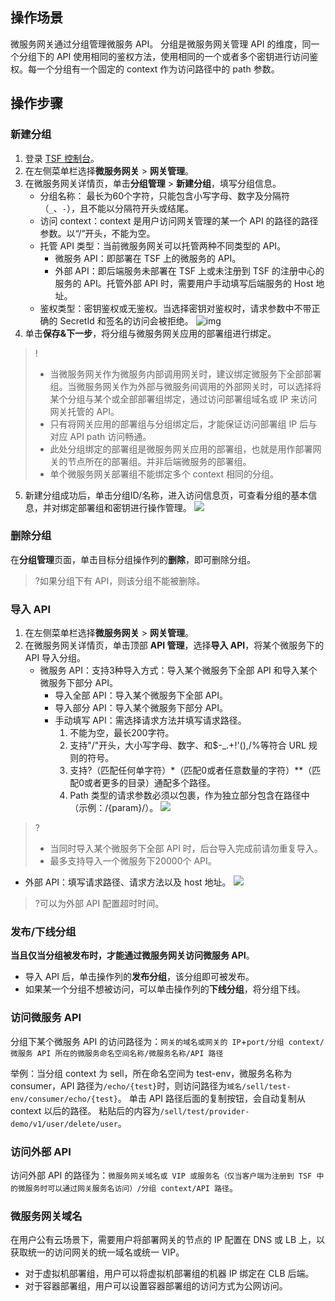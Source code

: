 ## 操作场景

微服务网关通过分组管理微服务 API。
分组是微服务网关管理 API 的维度，同一个分组下的 API 使用相同的鉴权方法，使用相同的一个或者多个密钥进行访问鉴权。每一个分组有一个固定的 context 作为访问路径中的 path 参数。

## 操作步骤

### 新建分组

1. 登录 [TSF 控制台](https://console.cloud.tencent.com/tsf)。
2. 在左侧菜单栏选择**微服务网关** > **网关管理**。
3. 在微服务网关详情页，单击**分组管理** > **新建分组**，填写分组信息。
   - 分组名称： 最长为60个字符，只能包含小写字母、数字及分隔符（`_`、`-`），且不能以分隔符开头或结尾。
   - 访问 context：context 是用户访问网关管理的某一个 API 的路径的路径参数。以“/”开头，不能为空。
   - 托管 API 类型：当前微服务网关可以托管两种不同类型的 API。
     - 微服务 API：即部署在 TSF 上的微服务的 API。
     - 外部 API：即后端服务未部署在 TSF 上或未注册到 TSF 的注册中心的服务的 API。托管外部 API 时，需要用户手动填写后端服务的 Host 地址。
   - 鉴权类型：密钥鉴权或无鉴权。当选择密钥对鉴权时，请求参数中不带正确的 SecretId 和签名的访问会被拒绝。
     ![img](https://main.qcloudimg.com/raw/33cc0528f70cd14073346e6f78fa8ef4.png)
4. 单击**保存&下一步**，将分组与微服务网关应用的部署组进行绑定。
> !
> - 当微服务网关作为微服务内部调用网关时，建议绑定微服务下全部部署组。当微服务网关作为外部与微服务间调用的外部网关时，可以选择将某个分组与某个或全部部署组绑定，通过访问部署组域名或 IP 来访问网关托管的 API。
> - 只有将网关应用的部署组与分组绑定后，才能保证访问部署组 IP 后与对应 API path 访问畅通。
> - 此处分组绑定的部署组是微服务网关应用的部署组，也就是用作部署网关的节点所在的部署组。并非后端微服务的部署组。
> - 单个微服务网关部署组不能绑定多个 context 相同的分组。
5. 新建分组成功后，单击分组ID/名称，进入访问信息页，可查看分组的基本信息，并对绑定部署组和密钥进行操作管理。
![](https://qcloudimg.tencent-cloud.cn/raw/64ca7310bb50edd11da5b1b1d9148a0c.png)

### 删除分组

在**分组管理**页面，单击目标分组操作列的**删除**，即可删除分组。

> ?如果分组下有 API，则该分组不能被删除。

### 导入 API

1. 在左侧菜单栏选择**微服务网关** > **网关管理**。
2. 在微服务网关详情页，单击顶部 **API 管理**，选择**导入 API**，将某个微服务下的 API 导入分组。
   - 微服务 API：支持3种导入方式：导入某个微服务下全部 API 和导入某个微服务下部分 API。
     - 导入全部 API：导入某个微服务下全部 API。
     - 导入部分 API：导入某个微服务下部分 API。
     - 手动填写 API：需选择请求方法并填写请求路径。
       1. 不能为空，最长200字符。
       2. 支持"/"开头，大小写字母、数字、和$-\_.+!'(),/%等符合 URL 规则的符号。
       3. 支持?（匹配任何单字符）\*（匹配0或者任意数量的字符）\*\*（匹配0或者更多的目录）通配多个路径。
       4. Path 类型的请求参数必须以包裹，作为独立部分包含在路径中（示例：/{param}/）。
   ![](https://qcloudimg.tencent-cloud.cn/raw/5821e87c128dbd67af5ed75a37fdbd9e.png)
> ?
> - 当同时导入某个微服务下全部 API 时，后台导入完成前请勿重复导入。
> - 最多支持导入一个微服务下20000个 API。
   - 外部 API：填写请求路径、请求方法以及 host 地址。
     ![](https://qcloudimg.tencent-cloud.cn/raw/f121dddff37d016951106cecc48ba2e3.png)



>?可以为外部 API 配置超时时间。

### 发布/下线分组

**当且仅当分组被发布时，才能通过微服务网关访问微服务 API**。

- 导入 API 后，单击操作列的**发布分组**，该分组即可被发布。
- 如果某一个分组不想被访问，可以单击操作列的**下线分组**，将分组下线。

### 访问微服务 API

分组下某个微服务 API 的访问路径为：`网关的域名或网关的 IP`+`port/分组 context/微服务 API 所在的微服务命名空间名称/微服务名称/API 路径`

举例：当分组 context 为 sell，所在命名空间为 test-env，微服务名称为 consumer，API 路径为`/echo/{test}`时，则访问路径为`域名/sell/test-env/consumer/echo/{test}`。
单击 API 路径后面的复制按钮，会自动复制从 context 以后的路径。
粘贴后的内容为`/sell/test/provider-demo/v1/user/delete/user`。

### 访问外部 API

访问外部 API 的路径为：`微服务网关域名或 VIP 或服务名（仅当客户端为注册到 TSF 中的微服务时可以通过网关服务名访问）/分组 context/API 路径`。

### 微服务网关域名

在用户公有云场景下，需要用户将部署网关的节点的 IP 配置在 DNS 或 LB 上，以获取统一的访问网关的统一域名或统一 VIP。

- 对于虚拟机部署组，用户可以将虚拟机部署组的机器 IP 绑定在 CLB 后端。
- 对于容器部署组，用户可以设置容器部署组的访问方式为公网访问。

